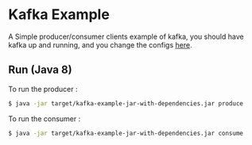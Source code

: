 # Kafka Example
	
A Simple producer/consumer clients example of kafka, you should have kafka up and running, and you change the configs [here](src/main/java/com/med8bra/kafka/constants/IKafkaConstants.java).

## Run (Java 8)

To run the producer :
```sh
$ java -jar target/kafka-example-jar-with-dependencies.jar produce
```

To run the consumer :
```sh
$ java -jar target/kafka-example-jar-with-dependencies.jar consume
```